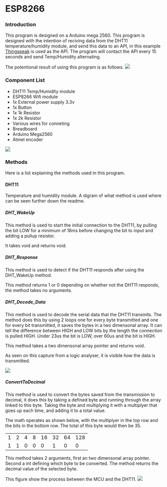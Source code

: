 # ESP8266

<h3>Introduction</h3>
This program is designed on a Arduino mega 2560.
This program is designed with the intention of reciving data from the DHT11 temperature/humidity module, and send this data to an API, in this example <a href="https://thingspeak.com/">Thingspeak</a> is used as the API. The program will contact the API every 15 seconds and send Temp/Humidity alternating.

The potentional result of using this program is as follows.
<img src="https://i.imgur.com/KryIs54.png"/>

<h3>Component List</h3>
<ul>
<li>DHT11 Temp/Humidity module</li>
<li>ESP8266 Wifi module</li>
<li>1x External power supply 3.3v </li>
<li>1x Button</li>
<li>1x 1k Resistor</li>
<li>1x 2k Resistor</li>
<li>Various wires for conneting</li>
<li>Breadboard</li>
<li>Arduino Mega2560</li>
<li>Atmel encoder</li>
</ul>

<img src="https://i.imgur.com/PajVLN5.png"/>


<h3>Methods</h3>
Here is a list explaining the methods used in this program.

<h4>DHT11</h4>
Temperature and humidity module. A digram of what method is used where can be seen further down the readme.

<h5>DHT_WakeUp</h5>
This method is used to start the initial connection to the DHT11, by pulling the bit LOW for a minimum of 18ms before changing the bit to input and adding a pullup resistor.

It takes void and returns void.

<h5>DHT_Response</h5>
This method is used to detect if the DHT11 responds after using the DHT_WakeUp method.

This method returns 1 or 0 depending on whether not the DHT11 responds, the method takes no arguments.

<h5>DHT_Decode_Data</h5>
This method is used to decode the serial data that the DHT11 transmits. The method does this by using 2 loops one for every byte transmitted and one for every bit transmitted, it saves the bytes in a two dimensonal array. It can tell the difference between HIGH and LOW bits by the length the connection is pulled HIGH. Under 23us the bit is LOW, over 60us and the bit is HIGH.

This method takes a two dimensonal array pointer and returns void.

As seen on this capture from a logic analyser, it is visible how the data is transmitted.

<img src="https://i.imgur.com/gNrkYGE.png"/>

<h5>ConvertToDecimal</h5>
This method is used to convert the bytes saved from the transmission to decimal, it does this by taking a defined byte and running through the array linked to this byte. Taking the byte and multiplying it with a multiplyer that goes up each time, and adding it to a total value.

The math operates as shown below, with the multiplyer in the top row and the bits in the bottom row. The total of this byte would then be 35.

<table>
  <tr>
    <td>1</td>
    <td>2</td>
    <td>4</td>
    <td>8</td>
    <td>16</td>
    <td>32</td>
    <td>64</td>
    <td>128</td>
  </tr>
  <tr>
    <td>1</td>
    <td>1</td>
    <td>0</td>
    <td>0</td>
    <td>0</td>
    <td>1</td>
    <td>0</td>
    <td>0</td>
  </tr>
</table>

This method takes 2 arguments, first an two dimensonal array pointer. Second a int defining which byte to be converted. The method returns the decimal value of the selected byte.

This figure show the process between the MCU and the DHT11.
<img src="https://i.imgur.com/VBbpFrD.png"/>
